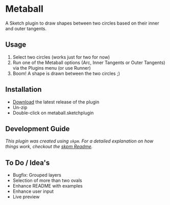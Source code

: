 # Metaball

A Sketch plugin to draw shapes between two circles based on their inner and outer tangents.

## Usage
1. Select two circles (works just for two for now)
2. Run one of the Metaball options (Arc, Inner Tangents or Outer Tangents) via the Plugins menu (or use Runner)
3. Boom! A shape is drawn between the two circles ;)


## Installation

- [Download](../../releases/latest/download/metaball.sketchplugin.zip) the latest release of the plugin
- Un-zip
- Double-click on metaball.sketchplugin

## Development Guide

_This plugin was created using `skpm`. For a detailed explanation on how things work, checkout the [skpm Readme](https://github.com/skpm/skpm/blob/master/README.md)._

## To Do / Idea's

- Bugfix: Grouped layers
- Selection of more than two ovals
- Enhance README with examples
- Enhance user input
- Live preview
